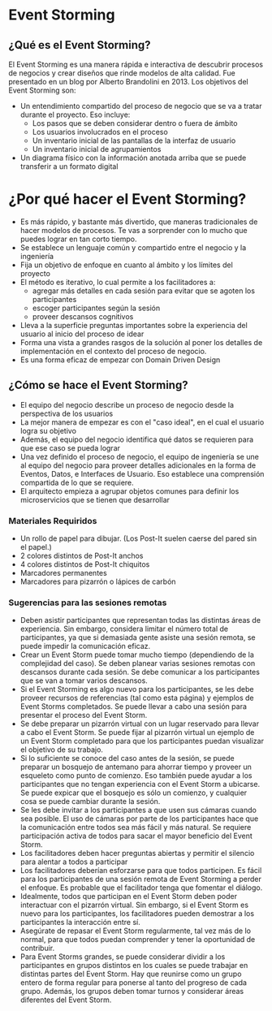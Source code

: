 # Event Storming

## ¿Qué es el Event Storming?

El Event Storming es una manera rápida e interactiva de descubrir procesos de negocios y crear diseños que rinde modelos de alta calidad. Fue presentado en un blog por Alberto Brandolini en 2013. Los objetivos del Event Storming son:

* Un entendimiento compartido del proceso de negocio que se va a tratar durante el proyecto. Eso incluye:
  * Los pasos que se deben considerar dentro o fuera de ámbito
  * Los usuarios involucrados en el proceso
  * Un inventario inicial de las pantallas de la interfaz de usuario
  * Un inventario inicial de agrupamientos
* Un diagrama físico con la información anotada arriba que se puede transferir a un formato digital

# ¿Por qué hacer el Event Storming?

* Es más rápido, y bastante más divertido, que maneras tradicionales de hacer modelos de procesos. Te vas a sorprender con lo mucho que puedes lograr en tan corto tiempo.
* Se establece un lenguaje común y compartido entre el negocio y la ingeniería
* Fija un objetivo de enfoque en cuanto al ámbito y los límites del proyecto
* El método es iterativo, lo cual permite a los facilitadores a:
  * agregar más detalles en cada sesión para evitar que se agoten los participantes
  * escoger participantes según la sesión
  * proveer descansos cognitivos
* Lleva a la superficie preguntas importantes sobre la experiencia del usuario al inicio del proceso de idear
* Forma una vista a grandes rasgos de la solución al poner los detalles de implementación en el contexto del proceso de negocio.
* Es una forma eficaz de empezar con Domain Driven Design

## ¿Cómo se hace el Event Storming?

* El equipo del negocio describe un proceso de negocio desde la perspectiva de los usuarios
* La mejor manera de empezar es con el "caso ideal", en el cual el usuario logra su objetivo
* Además, el equipo del negocio identifica qué datos se requieren para que ese caso se pueda lograr
* Una vez definido el proceso de negocio, el equipo de ingeniería se une al equipo del negocio para proveer detalles adicionales en la forma de Eventos, Datos, e Interfaces de Usuario. Eso establece una comprensión compartida de lo que se requiere.
* El arquitecto empieza a agrupar objetos comunes para definir los microservicios que se tienen que desarrollar

### Materiales Requiridos

* Un rollo de papel para dibujar. (Los Post-It suelen caerse del pared sin el papel.)
* 2 colores distintos de Post-It anchos 
* 4 colores distintos de Post-It chiquitos
* Marcadores permanentes
* Marcadores para pizarrón o lápices de carbón

### Sugerencias para las sesiones remotas

* Deben asistir participantes que representan todas las distintas áreas de experiencia. Sin embargo, considera limitar el número total de participantes, ya que si demasiada gente asiste una sesión remota, se puede impedir la comunicación eficaz.
* Crear un Event Storm puede tomar mucho tiempo (dependiendo de la complejidad del caso). Se deben planear varias sesiones remotas con descansos durante cada sesión. Se debe comunicar a los participantes que se van a tomar varios descansos.
* Si el Event Storming es algo nuevo para los participantes, se les debe proveer recursos de referencias (tal como esta página) y ejemplos de Event Storms completados. Se puede llevar a cabo una sesión para presentar el proceso del Event Storm.
* Se debe preparar un pizarrón virtual con un lugar reservado para llevar a cabo el Event Storm. Se puede fijar al pizarrón virtual un ejemplo de un Event Storm completado para que los participantes puedan visualizar el objetivo de su trabajo.
* Si lo suficiente se conoce del caso antes de la sesión, se puede preparar un bosquejo de antemano para ahorrar tiempo y proveer un esqueleto como punto de comienzo. Eso también puede ayudar a los participantes que no tengan experiencia con el Event Storm a ubicarse. Se puede expicar que el bosquejo es sólo un comienzo, y cualquier cosa se puede cambiar durante la sesión.
* Se les debe invitar a los participantes a que usen sus cámaras cuando sea posible. El uso de cámaras por parte de los participantes hace que la comunicación entre todos sea más fácil y más natural. Se requiere participación activa de todos para sacar el mayor beneficio del Event Storm.
* Los facilitadores deben hacer preguntas abiertas y permitir el silencio para alentar a todos a participar
* Los facilitadores deberían esforzarse para que todos participen. Es fácil para los participantes de una sesión remota de Event Storming a perder el enfoque. Es probable que el facilitador tenga que fomentar el diálogo.
* Idealmente, todos que participan en el Event Storm deben poder interactuar con el pizarrón virtual. Sin embargo, si el Event Storm es nuevo para los participantes, los facilitadores pueden demostrar a los participantes la interacción entre sí.
* Asegúrate de repasar el Event Storm regularmente, tal vez más de lo normal, para que todos puedan comprender y tener la oportunidad de contribuir.
* Para Event Storms grandes, se puede considerar dividir a los participantes en grupos distintos en los cuales se puede trabajar en distintas partes del Event Storm. Hay que reunirse como un grupo entero de forma regular para ponerse al tanto del progreso de cada grupo. Además, los grupos deben tomar turnos y considerar áreas diferentes del Event Storm.  

